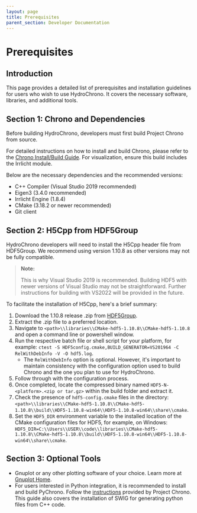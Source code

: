 ```yaml
---
layout: page
title: Prerequisites
parent_section: Developer Documentation
---
```


# Prerequisites

## Introduction

This page provides a detailed list of prerequisites and installation guidelines for users who wish to use HydroChrono. It covers the necessary software, libraries, and additional tools.

## Section 1: Chrono and Dependencies

Before building HydroChrono, developers must first build Project Chrono from source.

For detailed instructions on how to install and build Chrono, please refer to the [Chrono Install/Build Guide](https://api.projectchrono.org/tutorial_install_chrono.html). For visualization, ensure this build includes the Irrlicht module.

Below are the necessary dependencies and the recommended versions:

- C++ Compiler (Visual Studio 2019 recommended)
- Eigen3 (3.4.0 recommended)
- Irrlicht Engine (1.8.4)
- CMake (3.18.2 or newer recommended)
- Git client

## Section 2: H5Cpp from HDF5Group

HydroChrono developers will need to install the H5Cpp header file from HDF5Group. We recommend using version 1.10.8 as other versions may not be fully compatible.

> **Note:**
> 
> This is why Visual Studio 2019 is recommended. Building HDF5 with newer versions of Visual Studio may not be straightforward. Further instructions for building with VS2022 will be provided in the future.

To facilitate the installation of H5Cpp, here's a brief summary:

1. Download the 1.10.8 release .zip from [HDF5Group](https://portal.hdfgroup.org/display/support/Downloads).
2. Extract the .zip file to a preferred location.
3. Navigate to `<path>\\libraries\\CMake-hdf5-1.10.8\\CMake-hdf5-1.10.8` and open a command line or powershell window.
4. Run the respective batch file or shell script for your platform, for example: `ctest -S HDF5config.cmake,BUILD_GENERATOR=VS201964 -C RelWithDebInfo -V -O hdf5.log`.
   - The `RelWithDebInfo` option is optional. However, it's important to maintain consistency with the configuration option used to build Chrono and the one you plan to use for HydroChrono.
5. Follow through with the configuration process.
6. Once completed, locate the compressed binary named `HDF5-N-<platform>.<zip or tar.gz>` within the build folder and extract it.
7. Check the presence of `hdf5-config.cmake` files in the directory: `<path>\\libraries\\CMake-hdf5-1.10.8\\CMake-hdf5-1.10.8\\build\\HDF5-1.10.8-win64\\HDF5-1.10.8-win64\\share\\cmake`.
8. Set the `HDF5_DIR` environment variable to the installed location of the CMake configuration files for HDF5, for example, on Windows: `HDF5_DIR=C:\\Users\\USER\\code\\libraries\\CMake-hdf5-1.10.8\\CMake-hdf5-1.10.8\\build\\HDF5-1.10.8-win64\\HDF5-1.10.8-win64\\share\\cmake`.

## Section 3: Optional Tools

- Gnuplot or any other plotting software of your choice. Learn more at [Gnuplot Home](http://www.gnuplot.info/).
- For users interested in Python integration, it is recommended to install and build PyChrono. Follow the [instructions](https://api.projectchrono.org/module_python_installation.html) provided by Project Chrono. This guide also covers the installation of SWIG for generating python files from C++ code.
